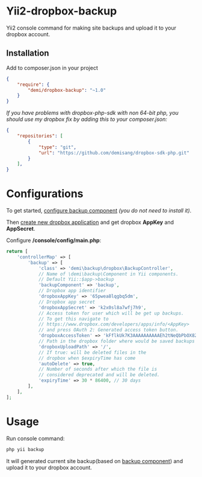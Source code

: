 Yii2-dropbox-backup
===================
Yii2 console command for making site backups and upload it to your dropbox account.

Installation
---
Add to composer.json in your project
```json
{
	"require": {
  		"demi/dropbox-backup": "~1.0"
	}
}
```

_If you have problems with dropbox-php-sdk with non 64-bit php,
 you should use my dropbox fix by adding this to your composer.json:_
```json
{
    "repositories": [
        {
            "type": "git",
            "url": "https://github.com/demisang/dropbox-sdk-php.git"
        }
    ],
}
```

# Configurations

To get started, [configure backup component](https://github.com/demisang/yii2-backup#configurations) _(you do not need to install it)_.

Then [create new dropbox application](https://www.dropbox.com/developers/apps/create)
and get dropbox **AppKey** and **AppSecret**.

Configure **/console/config/main.php**:
```php
return [
    'controllerMap' => [
        'backup' => [
            'class' => 'demi\backup\dropbox\BackupController',
            // Name of \demi\backup\Component in Yii components.
            // Default Yii::$app->backup
            'backupComponent' => 'backup',
            // Dropbox app identifier
            'dropboxAppKey' => '65pwea8lqgbq5dm',
            // Dropbox app secret
            'dropboxAppSecret' => 'k2x0sl8a7wfj7h9',
            // Access token for user which will be get up backups.
            // To get this navigate to
            // https://www.dropbox.com/developers/apps/info/<AppKey>
            // and press OAuth 2: Generated access token button.
            'dropboxAccessToken' => 'kFflkUk7K3AAAAAAAAAAEh2tNeQbPbOX8Z11wk0rSdFfYMb5B5VX6kTvkcWz5N8R',
            // Path in the dropbox folder where would be saved backups
            'dropboxUploadPath' => '/',
            // If true: will be deleted files in the
            // dropbox when $expiryTime has come
            'autoDelete' => true,
            // Number of seconds after which the file is
            // considered deprecated and will be deleted.
            'expiryTime' => 30 * 86400, // 30 days
        ],
    ],
];
```
# Usage

Run console command:
```bash
php yii backup 
```

It will generated current site backup(based on [backup component](https://github.com/demisang/yii2-backup#configurations)) 
and upload it to your dropbox account.